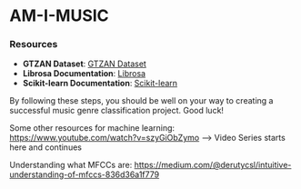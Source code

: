 # AM-I-MUSIC

### Resources

- **GTZAN Dataset**: [GTZAN Dataset](http://marsyas.info/downloads/datasets.html)
- **Librosa Documentation**: [Librosa](https://librosa.org/doc/latest/index.html)
- **Scikit-learn Documentation**: [Scikit-learn](https://scikit-learn.org/stable/)

By following these steps, you should be well on your way to creating a successful music genre classification project. Good luck!

Some other resources for machine learning:
https://www.youtube.com/watch?v=szyGiObZymo --> Video Series starts here and continues

Understanding what MFCCs are:
https://medium.com/@derutycsl/intuitive-understanding-of-mfccs-836d36a1f779
